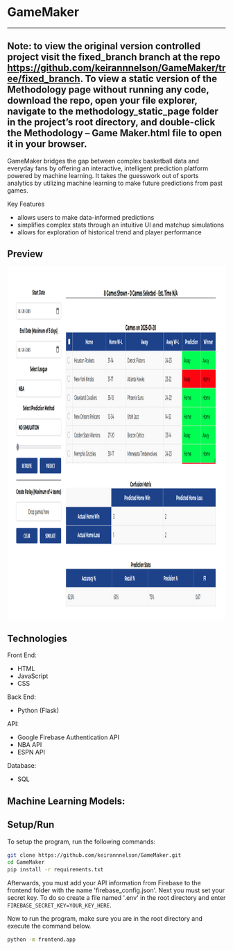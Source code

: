 # GameMaker

--------------------------------------------------------------------------------
Note: to view the original version controlled project visit the fixed_branch branch at the repo https://github.com/keirannnelson/GameMaker/tree/fixed_branch.
To view a static version of the Methodology page without running any code, download the repo, open your file explorer, navigate to the methodology_static_page folder in the project’s root directory, and double-click the Methodology – Game Maker.html file to open it in your browser.
--------------------------------------------------------------------------------

GameMaker bridges the gap between complex basketball data and everyday fans by offering an interactive, intelligent prediction platform powered by machine learning. It takes the guesswork out of sports analytics by utilizing machine learning to make future predictions from past games.

Key Features
- allows users to make data-informed predictions
- simplifies complex stats through an intuitive UI and matchup simulations
- allows for exploration of historical trend and player performance 


## Preview 
<img width="1467" height="810" alt="Screenshot 2025-07-16 at 2 40 55 PM" src="frontend/static/images/prediction_page.png" />

## Technologies
Front End:
- HTML
- JavaScript
- CSS

Back End: 
- Python (Flask)

API: 
- Google Firebase Authentication API
- NBA API
- ESPN API


Database:
- SQL

Machine Learning Models:
-

## Setup/Run
To setup the program, run the following commands: 
```bash
git clone https://github.com/keirannnelson/GameMaker.git
cd GameMaker
pip install -r requirements.txt
```

Afterwards, you must add your API information from Firebase to the frontend folder with the name 'firebase_config.json'. Next you must set your secret key. To do so create a file named '.env' in the root directory and enter `FIREBASE_SECRET_KEY=YOUR_KEY_HERE`.

Now to run the program, make sure you are in the root directory and execute the command below.
```bash
python -m frontend.app
```


